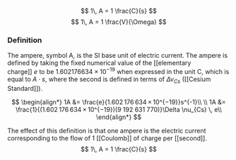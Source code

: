 $$
1\, A = 1 \frac{C}{s}
$$
$$
1\, A = 1 \frac{V}{\Omega}
$$
### Definition
The ampere, symbol A, is the SI base unit of electric current. The ampere is defined by taking the fixed numerical value of the [[elementary charge]] _e_ to be $1.602 176 634 × 10^{−19}$ when expressed in the unit C, which is equal to $A \cdot s$, where the second is defined in terms of $\Delta \nu_{Cs}$ ([[Cesium Standard]]).

$$
\begin{align*}
1A &= \frac{e}{1.602 176 634 × 10^{−19}}s^{-1}\\
\\
1A &= \frac{1}{(1.602 176 634 × 10^{−19})(9 192 631 770)}\Delta \nu_{Cs} \, e\\
\end{align*}
$$

The effect of this definition is that one ampere is the electric current corresponding to the flow of 1 [[Coulomb]] of charge per [[second]].
$$
1\, A = 1 \frac{C}{s}
$$
